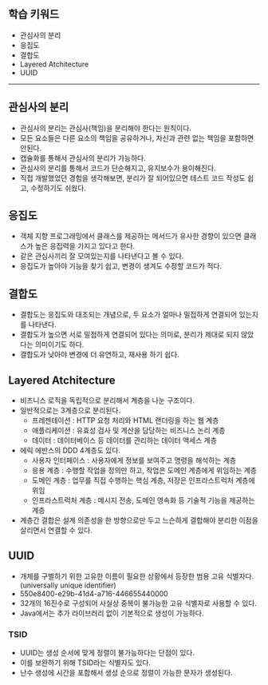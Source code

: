 ## 학습 키워드

- 관심사의 분리
- 응집도
- 결합도
- Layered Atchitecture
- UUID

<hr>

## 관심사의 분리
- 관심사의 분리는 관심사(책임)을 분리해야 한다는 원칙이다.
- 모든 요소들은 다른 요소의 책임을 공유하거나, 자신과 관련 없는 책임을 포함하면 안된다.
- 캡슐화를 통해서 관심사의 분리가 가능하다.
- 관심사의 분리를 통해서 코드가 단순해지고, 유지보수가 용이해진다.
- 직접 개발했었던 경험을 생각해보면, 분리가 잘 되어있으면 테스트 코드 작성도 쉽고, 수정하기도 쉬웠다.

## 응집도
- 객체 지향 프로그래밍에서 클래스를 제공하는 메서드가 유사한 경향이 있으면 클래스가 높은 응집력을 가지고 있다고 한다.
- 같은 관심사끼리 잘 모여있는지를 나타낸다고 볼 수 있다.
- 응집도가 높아야 기능을 찾기 쉽고, 변경이 생겨도 수정할 코드가 적다.

## 결합도
- 결합도는 응집도와 대조되는 개념으로, 두 요소가 얼마나 밀접하게 연결되어 있는지를 나타낸다.
- 결합도가 높으면 서로 밀접하게 연결되어 있다는 의미로, 분리가 제대로 되지 않았다는 의미이기도 하다.
- 결합도가 낮아야 변경에 더 유연하고, 재사용 하기 쉽다.

## Layered Atchitecture
- 비즈니스 로직을 독립적으로 분리해서 계층을 나눈 구조이다.
- 일반적으로는 3계층으로 분리된다.
  - 프레젠테이션 : HTTP 요청 처리와 HTML 랜더링을 하는 웹 계층
  - 애플리케이션 : 유효성 검사 및 계산을 담당하는 비즈니스 논리 계층
  - 데이터 : 데이터베이스 등 데이터를 관리하는 데이터 액세스 계층
- 에릭 에반스의 DDD 4계층도 있다.
  - 사용자 인터페이스 : 사용자에게 정보를 보여주고 명령을 해석하는 계층
  - 응용 계층 : 수행할 작업을 정의만 하고, 작업은 도메인 계층에게 위임하는 계층
  - 도메인 계층 : 업무를 직접 수행하는 핵심 계층, 저장은 인프라스트럭처 계층에 위임
  - 인프라스트럭처 계층 : 메시지 전송, 도메인 영속화 등 기술적 기능을 제공하는 계층
- 계층간 결합은 설계 의존성을 한 방향으로만 두고 느슨하게 결합해야 분리한 이점을 살리면서 연결할 수 있다.

## UUID
- 개체를 구별하기 위한 고유한 이름이 필요한 상황에서 등장한 범용 고유 식별자다.(universally unique identifier)
- 550e8400-e29b-41d4-a716-446655440000
- 32개의 16진수로 구성되어 사실상 중복이 불가능한 고유 식별자로 사용할 수 있다.
- Java에서는 추가 라이브러리 없이 기본적으로 생성이 가능하다.

### TSID
- UUID는 생성 순서에 맞게 정렬이 불가능하다는 단점이 있다.
- 이를 보완하기 위해 TSID라는 식별자도 있다.
- 난수 생성에 시간을 포함해서 생성 순으로 정렬이 가능한 문자가 생성된다.